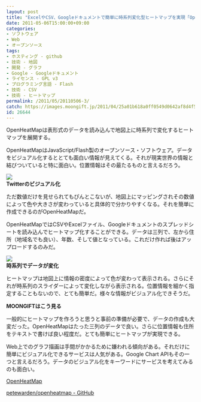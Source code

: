 ```yaml
---
layout: post
title: "ExcelやCSV、Googleドキュメントで簡単に時系列変化型ヒートマップを実現「OpenHeatMap」"
date: 2011-05-06T15:00:00+09:00
categories:
- ソフトウェア
- Web
- オープンソース
tags: 
- ホスティング - github
- 技術 - 地図
- 開発 - グラフ
- Google - Googleドキュメント
- ライセンス - GPL v3
- プログラミング言語 - Flash
- 技術 - CSV
- 技術 - ヒートマップ
permalink: /2011/05/20110506-3/
catch: https://images.moongift.jp/2011/04/25a01b618a0ff0549d0642af8d4f56f7.png
id: 26644
---
```

OpenHeatMapは表形式のデータを読み込んで地図上に時系列で変化するヒートマップを展開する。

  

OpenHeatMapはJavaScript/Flash製のオープンソース・ソフトウェア。データをビジュアル化するととても面白い情報が見えてくる。それが現実世界の情報と結びついていると特に面白い。位置情報はその最たるものと言えるだろう。

  

![](https://images.moongift.jp/2011/04/ScreenShot2011-04-22-10.48.59_thumb.png)  
**Twitterのビジュアル化**

  

ただ数値だけを見せられてもぴんとこないが、地図上にマッピングされその数値によって色や大きさが変わっていると具体的で分かりやすくなる。それを簡単に作成できるのがOpenHeatMapだ。

  
<!--more-->  

OpenHeatMapではCSVやExcelファイル、Googleドキュメントのスプレッドシートを読み込んでヒートマップ化することができる。データは三列で、左から住所（地域名でも良い）、年数、そして値となっている。これだけ作れば後はアップロードするのみだ。

  

![](https://images.moongift.jp/2011/04/25a01b618a0ff0549d0642af8d4f56f7.png)  
**時系列でデータが変化**

  

ヒートマップは地図上に情報の密度によって色が変わって表示される。さらにそれが時系列のスライダーによって変化しながら表示される。位置情報を細かく指定することもないので、とても簡単だ。様々な情報がビジュアル化できそうだ。

  
  
  

**MOONGIFTはこう見る**

  

一般的にヒートマップを作ろうと思うと事前の準備が必要で、データの作成も大変だった。OpenHeatMapはたった三列のデータで良い。さらに位置情報も住所をテキストで書けば良い程度だ。とても簡単にヒートマップが実現できる。

  

Web上でのグラフ描画は手間がかかるために嫌われる傾向がある。それだけに簡単にビジュアル化できるサービスは人気がある。Google Chart APIもその一つと言えるだろう。データのビジュアル化をキーワードにサービスを考えてみるのも面白い。

  

[OpenHeatMap](http://www.openheatmap.com/)

  

[petewarden/openheatmap - GitHub](https://github.com/petewarden/openheatmap)

